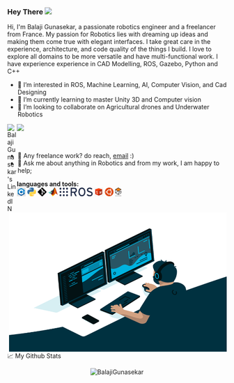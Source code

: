 ### Hey There <img src="https://media.giphy.com/media/hvRJCLFzcasrR4ia7z/giphy.gif" width="25px">
Hi, I'm Balaji Gunasekar, a passionate robotics engineer and a freelancer from France. My passion for Robotics lies with dreaming up ideas and making them come true with elegant interfaces. I take great care in the experience, architecture, and code quality of the things I build. I love to explore all domains to be more versatile and have multi-functional work. I have experience experience in CAD Modelling, ROS, Gazebo, Python and C++

- 👀 I’m interested in ROS, Machine Learning, AI, Computer Vision, and Cad Designing
- 🌱 I’m currently learning to master Unity 3D and Computer vision
- 💞️ I’m looking to collaborate on Agricultural drones and Underwater Robotics

<a href="https://www.linkedin.com/in/balaji-gunasekar-b35038185/">
  <img align="left" alt="Balaji Gunasekar's LinkedIN" width="22px" src="https://raw.githubusercontent.com/peterthehan/peterthehan/master/assets/linkedin.svg" />
</a>


![](https://visitor-badge.glitch.me/badge?page_id=balajigunasekar.balajigunasekar)

<br />




  <img align="right" alt="GIF" src="https://github.com/BalajiGunasekar/BalajiGunasekar/blob/main/coder.gif?raw=true" width="500" height="320" />
  
- 💼 Any freelance work? do reach, [email](mailto:balajigunasekeran22@gmail.com) :)
- 💬 Ask me about anything in Robotics and from my work, I am happy to help;

**languages and tools:**  
<code><img height="20" src="https://github.com/BalajiGunasekar/BalajiGunasekar/blob/main/c%2B%2B.jpg"></code>
<code><img height="20" src="https://github.com/BalajiGunasekar/BalajiGunasekar/blob/main/python-logo.png"></code>
<code><img height="20" src="https://github.com/BalajiGunasekar/BalajiGunasekar/blob/main/Git-Icon-Black.png"></code>
<code><img height="20" src="https://github.com/BalajiGunasekar/BalajiGunasekar/blob/main/Matlab_Logo.png"></code>
<code><img height="20" src="https://github.com/BalajiGunasekar/BalajiGunasekar/blob/main/ros_icon.png"></code>
<code><img height="20" src="https://github.com/BalajiGunasekar/BalajiGunasekar/blob/main/Solid_works.jpg"></code>
<code><img height="20" src="https://github.com/BalajiGunasekar/BalajiGunasekar/blob/main/ubuntu.png"></code>
<code><img height="20" src="https://github.com/BalajiGunasekar/BalajiGunasekar/blob/main/Gazebo.png"></code>



<br />

📈 My Github Stats

<p align="center"> <img src="https://github-readme-stats.vercel.app/api?username=BalajiGunasekar&show_icons=true&theme=gotham" alt="BalajiGunasekar" />


